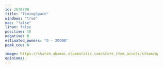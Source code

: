 ```yaml
---
id: 2678700
title: "TimingSpace"
windows: "true"
mac: "false"
linux: false
positive: 10
negative: 0
estimated_owners: "0 - 20000"
peak_ccu: 0

image: https://shared.akamai.steamstatic.com/store_item_assets/steam/apps/2678700/header.jpg?t=1702374145
opinions:
---
```

